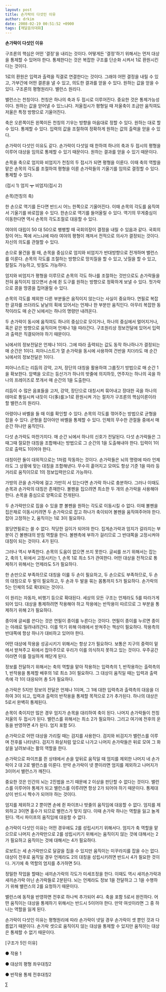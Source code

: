 ```yaml
---
layout: post
title: 손가락이 다섯인 이유
author: drkim
date: 2008-02-19 00:51:52 +0900
tags: [깨달음의대화]
---
```

**손가락이 다섯인 이유**

구조론의 핵심은 어떤 '결정'을 내리는 것이다. 어떻게든 '결정'하기 위해서는 먼저 대상을 통제할 수 있어야 한다. 통제한다는 것은 복잡한 구조를 단순화 시켜서 1로 환원시킨다는 것이다. 

1로의 환원은 입력과 출력을 직결로 연결한다는 것이다. 그래야 어떤 결정을 내릴 수 있고, 가부간에 어떤 결론을 낼 수 있고, 의도한 결과를 얻을 수 있다. 원하는 값을 얻을 수 있다. 구조론의 평형원리다. 밸런스 원리다. 

밸런스는 천칭이다. 천칭은 하나의 축과 두 접시로 이루어진다. 중요한 것은 통제가능성이다. 원하는 값을 얻어낼 수 있느냐다. 저울접시가 평형일 때 저울축이 조금만 움직여도 저울은 특정 방향으로 기울어진다.

축은 오른쪽이든 왼쪽이든 천칭의 기우는 방향을 마음대로 정할 수 있다. 원하는 대로 할 수 있다. 통제할 수 있다. 입력의 값을 조절하여 정확하게 원하는 값의 출력을 얻을 수 있다. 

손가락이 다섯인 이유도 같다. 손가락이 다섯일 때 한하여 하나의 축과 두 접시의 평형을 이루어 대상을 임의로 통제할 수 있기 때문이다. 원하는 결과를 얻을 수 있기 때문이다. 

손목을 축으로 엄지와 비엄지가 천칭의 두 접시가 되면 평형을 이룬다. 이때 축의 역할을 맡은 손목의 각도를 조절하여 평형을 이룬 손가락들의 기울기를 임의로 결정할 수 있다. 통제할 수 있다. 

(접시 1) 엄지 ┳ 비엄지(접시 2)
              
손목(천칭의 축)

한 손으로 역기를 든다면 반드시 어느 한쪽으로 기울어진다. 이때 손목의 각도를 움직여서 기울기를 바로잡을 수 있다. 한손으로 역기를 들어올릴 수 있다. 역기의 무게중심이 이동한다면 역시 손목의 각도조절로 대응할 수 있다. 

여야의 대립이 50 대 50으로 팽팽할 때 국회의장이 결정을 내릴 수 있음과 같다. 국회의장이 어느 쪽에 서느냐에 따라 여야의 평형이 깨져서 전적으로 의사가 결정되는 것이다. 자신의 의도를 관철할 수 있다. 

손으로 물건을 쥘 때, 손목을 중심으로 엄지와 비엄지가 반대방향으로 전개하며 밸런스를 이룬다. 손목의 각도를 조절하는 방향으로 망치질을 할 수 있고, 낫질을 할 수 있고, 칼질도 가능하고, 빗질도 가능하다.

엄지와 비엄지가 평형을 이루므로 손목의 각도 하나를 조절하는 것만으로도 손가락들을 전혀 움직이지 않으면서 손에 쥔 도구를 원하는 방향으로 정확하게 보낼 수 있다. 젓가락으로 콩을 땅콩을 집어올릴 수 있다. 

손목의 각도를 제외한 다른 부분들은 움직이지 않는다는 사실이 중요하다. 연필로 복잡한 글자를 쓰더라도 낱낱의 획에 있어서는 언제나 한 부분만 움직인다. 아무리 복잡한 동작이라도 매 순간 뇌에서는 하나의 명령만 내려온다. 

두 손가락이 동시에 움직여도 하나의 중심으로 모이거나, 하나의 중심에서 멀어지거나, 혹은 같은 방향으로 움직이며 언제나 1을 따라간다. 구조원리상 정보전달에 있어서 입력과 출력은 직결되어야 하기 때문이다. 

뇌에서의 정보전달은 언제나 1이다. 그에 따라 출력되는 값도 동작 하나하나가 결정되는 매 순간은 1이다. 피아니스트가 열 손가락을 동시에 사용하여 건반을 치더라도 매 순간 뇌에서의 정보전달은 1이다. 

피아니스트는 리듬의 강약, 고저, 장단의 대칭을 활용하여 그룹짓기 방법으로 매 순간 1을 확보한다. 암벽을 오르는 등산가가 하나의 밧줄에 의지하듯, 연주자는 하나의 곡을 하나의 프레이즈로 쪼개서 매 순간의 1을 도출한다.

리듬이 수 많은 음표들을 고저, 강약, 장단으로 대칭시켜 묶어내고 장대한 곡을 하나의 테마로 통일시켜 내듯이 다(多)를≫1로 환원시켜 가는 절차가 구조론의 핵심이론이라 할 밸런스의 원리다. 

아령이나 바벨을 들 때 이를 확인할 수 있다. 손목의 각도를 꺾어주는 방법으로 균형을 잡을 수 있다. 균형을 잡아야만 바벨을 통제할 수 있다. 인체의 무수한 관절들 중에서 매 순간 하나만 움직인다. 

다섯 손가락도 마찬가지다. 매 순간 뇌에서 하나의 신호가 전달된다. 다섯 손가락들은 그때그때 절묘한 대칭을 조합해내는 방법으로 그 순간의 1을 도출해내야 한다. 입력이 1이므로 출력도 1이어야 한다.

대칭이란 둘이 대외적으로는 1처럼 작동하는 것이다. 손가락들은 뇌의 명령에 따라 언제라도 그 상황에 맞는 대칭을 조합해낸다. 무수히 흩어지고 모여도 항상 기준 1을 따라 등거리로 움직이므로 1의 정보입력만으로 가능하다. 

가방의 끈을 손가락에 걸고 가만히 서 있는다면 손가락 하나로 충분하다. 그러나 이때도 손목과 손가락의 대칭은 존재한다. 볼펜을 집으려면 최소한 두 개의 손가락을 사용해야 한다. 손목을 중심으로 양쪽으로 전개된다. 

두 손가락만으로 집을 수 있을 뿐 볼펜을 원하는 각도로 이동시킬 수 없다. 이때 볼펜을 집은채로 이동시키려면 두 손가락으로 잡고 하나가 축이되어 볼펜을 움직여주어야 한다. 잡아 고정하는 2, 움직이는 1로 3이 필요하다.

몽당연필로는 쓸 수 없다. 적당한 길이가 되어야 한다. 집게손가락과 엄지가 갈라지는 부분이 긴 볼펜대의 받침 역할을 한다. 볼펜촉에 부하가 걸리므로 그 반대쪽을 고정시켜야 대칭이 되는 것이다. 4가 된다. 

그러나 역시 부족한다. 손목의 도움이 없으면 쓰지 못한다. 글씨를 쓰기 위해서는 잡는 2, 축의 1, 뒤에서 고정시키는 1, 손목 1로 최소 5가 관여한다. 어떤 대상을 전적으로 통제하기 위해서는 언제라도 5가 필요하다. 

한 손만으로 부족하므로 대칭을 이룰 두 손이 필요하고, 두 손으로도 부족하므로, 두 손의 대칭으로 두 발이 필요하고, 두 손과 두 발을 묶는 몸통까지 5가 필요하다. 손가락의 5는 인체의 5로 확대되는 것이다. 

이 원리는 자동차, 비행기 등으로 확대된다. 세상의 모든 구조는 언제라도 5를 따라가게 되어 있다. 대상을 통제하려면 작용해야 하고 작용에는 반작용이 따르므로 그 부분을 통제하기 위해 2가 필요하다. 

종이에 글씨를 쓴다는 것은 연필이 종이를 누른다는 것이다. 연필이 종이를 누르면 종이는 아래로 밀려내려간다. 이를 막기 위해 아래에서 받쳐주는 책상이 필요하다. 작용측의 반대쪽에 항상 하나가 대비하고 있어야 한다. 

어떤 대상에 작용을 성공시키기 위해서는 항상 2가 필요하다. 보통은 지구의 중력이 밑에서 받쳐주고 뒤에서 잡아주므로 우리가 이를 의식하지 못하고 있는 것이다. 우주공간이라면 이를 절실하게 깨닫게 된다. 

정보를 전달하기 위해서는 축의 역할을 맡아 작용하는 입력측의 1, 반작용하는 출력측의 1, 반작용을 통제할 배후의 1로 최소 3이 필요하다. 그 대상이 움직일 때는 입력과 출력측에 각 1이 대응되어 총 5가 필요하다. 

손가락은 5지만 정보의 전달은 언제나 1이며, 그 1에 대한 입력측과 출력측의 대응을 더하여 3이 되고, 입력과 출력의 반작용을 통제할 목적으로 2가 추가된다. 하나의 대상은 5로서 완벽히 통제된다. 

손목이 축이지만 많은 경우 엄지가 손목을 대리하여 축이 된다. 나머지 손가락들이 천칭저울의 두 접시가 된다. 밸런스를 위해서는 최소 2가 필요하다. 그리고 여기에 전후의 운동을 반영하면 4가 된다. 엄지 포함 5다. 

손가락으로 어떤 대상을 가리킬 때는 검지를 사용한다. 검지와 비검지가 밸런스를 이루며 전후를 나타낸다. 검지가 화살처럼 앞으로 나가고 나머지 손가락들은 뒤로 모여 그 화살을 날려보내는 활의 역할을 한다. 

손가락으로 파이프를 쥔 상태에서 손을 앞뒤로 움직일 때 엄지를 제외한 나머지 네 손가락이 2 대 2로 밸런스를 이룬다. 만약 손가락이 넷 뿐이라면 엄지를 제외하고 나머지가 3이어서 밸런스가 깨진다. 

중요한 것은 인간의 뇌는 2진법을 쓰기 때문에 2 이상을 판단할 수 없다는 것이다. 밸런스를 이루어야 통제가 되고 밸런스를 이루려면 항상 2가 되어야 하기 때문이다. 통제대상이 반드시 짝수가 되어야 하는 것이다. 

엄지를 제외하고 2 뿐이면 손에 쥔 파이프나 밧줄의 움직임에 대응할 수 없다. 엄지를 제외하고 3이면 홀수가 되므로 밸런스가 맞지 않다. 이때 손가락 하나는 역할을 잃고 놀게 된다. 역시 파이프의 움직임에 대응할 수 없다. 

손가락이 다섯인 이유는 어떤 경우에도 2를 성립시키기 위해서다. 엄지가 축 역할을 맡으므로 나머지 손가락만으로 2를 성립시키기 위해서는 움직이지 않는 것에 대해서는 2가 필요하고 움직이는 것에 대해서는 4가 필요하다.

로보트는 세 손가락만으로 달걀을 집을 수 있지만 움직이는 미꾸라지를 잡을 수는 없다. 대상이 전후로 움직일 경우 언제라도 2의 대칭을 성립시키려면 반드시 4가 필요한 것이다. 거기에 축 역할의 엄지를 추가하면 5다.

정밀한 작업을 할때는 새끼손가락의 각도가 미세조정을 한다. 이때도 역시 새끼손가락과 새끼손가락 아닌 손가락들로 2분된다. 뇌는 언제라도 정보 1을 전달하고 그 1을 수행하기 위해 밸런스의 2를 요청하기 때문이다. 

밸런스에 동작을 반영하면 전후로 하나씩 추가되어 4다. 축을 포함 5로서 완전하다. 어떤 움직이는 대상을 통제하기 위해서는 반드시 5이어야 한다. 만약 여섯이라면 그 중 하나는 역할을 잃게 된다. 

손가락이 다섯인 이유는 평형원리에 따라 손가락이 넷일 경우 손가락이 셋 뿐인 것과 다름없기 때문이다. 손가락 셋으로 움직이지 않는 대상을 통제할 수 있지만 움직이는 대상은 통제할 수 없기 때문이다. 

[구조가 5인 이유]

● 작용 1
              
● 대상의 평형 좌우대칭2

              
● 반작용 통제 전후대칭2



∑